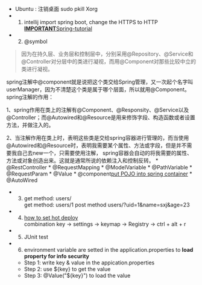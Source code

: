 * Ubuntu : 注销桌面 sudo pkill Xorg
* 1. intellij import spring boot, change the HTTPS to HTTP
[**IMPORTANT**Spring-tutorial](https://gitee.com/didispace/SpringBoot-Learning)
* 2. @symbol
>因为在持久层、业务层和控制层中，分别采用@Repository、@Service和@Controller对分层中的类进行凝视，而用@Component对那些比较中立的类进行凝视。

spring注解中@component就是说把这个类交给Spring管理，又一次起个名字叫userManager，因为不清楚这个类是属于哪个层面，所以就用@Component。
spring注解的作用：

1、spring作用在类上的注解有@Component、@Responsity、@Service以及@Controller；而@Autowired和@Resource是用来修饰字段、构造函数或者设置方法，并做注入的。

2、当注解作用在类上时，表明这些类是交给spring容器进行管理的，而当使用@Autowired和@Resource时，表明我需要某个属性、方法或字段，但是并不需要我自己去new一个，只需要使用注解， spring容器会自动的将我需要的属性、方法或对象创造出来。这就是通常所说的依赖注入和控制反转。
	* @RestController
	* @RequestMapping
	* @ModelVariable
	* @PathVariable
	* @RequestParam
	* @Value
	* @component[put POJO into spring container](https://blog.csdn.net/thinkingcao/article/details/71171222)
	* @AutoWired
* 3. get method: users/  
get method: users/1
post method users/?uid=1&name=sxj&age=23
* 4. [how to set hot deploy](https://www.cnblogs.com/jiangbei/p/8439394.html)  
combination key -> settings -> keymap -> Registry -> ctrl + alt + r 
* 5. JUnit test
* 6. environment variable are setted in the application.properties to **load property for info security**
	* Step 1: write key & value in the appication.properties
	* Step 2: use ${key} to get the value
	* Step 3: @Value("${key}") to load the value
	
	
